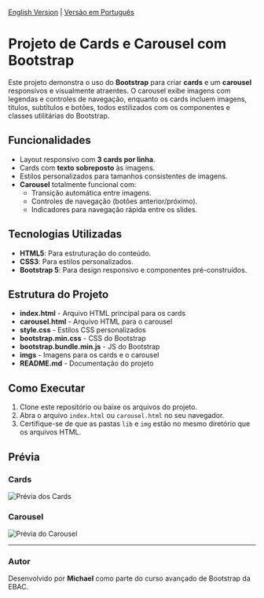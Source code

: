 [English Version](README.md) | [Versão em Português](PTBR-README.md)

# Projeto de Cards e Carousel com Bootstrap

Este projeto demonstra o uso do **Bootstrap** para criar **cards** e um **carousel** responsivos e visualmente atraentes. O carousel exibe imagens com legendas e controles de navegação, enquanto os cards incluem imagens, títulos, subtítulos e botões, todos estilizados com os componentes e classes utilitárias do Bootstrap.

## Funcionalidades

- Layout responsivo com **3 cards por linha**.
- Cards com **texto sobreposto** às imagens.
- Estilos personalizados para tamanhos consistentes de imagens.
- **Carousel** totalmente funcional com:
  - Transição automática entre imagens.
  - Controles de navegação (botões anterior/próximo).
  - Indicadores para navegação rápida entre os slides.

## Tecnologias Utilizadas

- **HTML5**: Para estruturação do conteúdo.
- **CSS3**: Para estilos personalizados.
- **Bootstrap 5**: Para design responsivo e componentes pré-construídos.

## Estrutura do Projeto

- **index.html** - Arquivo HTML principal para os cards
- **carousel.html** - Arquivo HTML para o carousel
- **style.css** - Estilos CSS personalizados
- **bootstrap.min.css** - CSS do Bootstrap
- **bootstrap.bundle.min.js** - JS do Bootstrap
- **imgs** - Imagens para os cards e o carousel
- **README.md** - Documentação do projeto

## Como Executar
1. Clone este repositório ou baixe os arquivos do projeto.
2. Abra o arquivo `index.html` ou `carousel.html` no seu navegador.
3. Certifique-se de que as pastas `lib` e `img` estão no mesmo diretório que os arquivos HTML.

## Prévia

### Cards
![Prévia dos Cards](img/cards-preview.png)

### Carousel
![Prévia do Carousel](img/carousel-preview.png)

---

### Autor

Desenvolvido por **Michael** como parte do curso avançado de Bootstrap da EBAC.